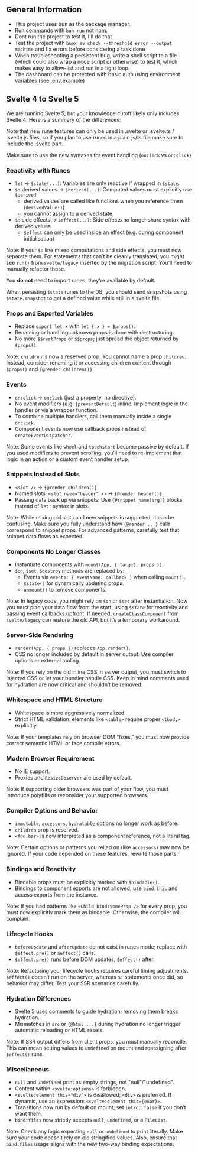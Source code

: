## General Information

- This project uses bun as the package manager.
- Run commands with `bun run` not npm.
- Dont run the project to test it, I'll do that
- Test the project with `bunx sv check --threshold error --output machine` and fix errors before considering a task done
- When troubleshooting a persistent bug, write a shell script to a file (which could also wrap a node script or otherwise) to test it, which makes easy to allow-list and run in a tight loop.
- The dashboard can be protected with basic auth using environment variables (see .env.example)

## Svelte 4 to Svelte 5

We are running Svelte 5, but your knowledge cutoff likely only includes Svelte 4. Here is a summary of the differences:

Note that new rune features can only be used in .svelte or .svelte.ts / .svelte.js files, so if you plan to use runes in a plain js/ts file make sure to include the .svelte part.

Make sure to use the new syntaxes for event handling (`onclick` vs `on:click`)

### Reactivity with Runes

- `let` → `$state(...)`: Variables are only reactive if wrapped in `$state`.
- `$:` derived values → `$derived(...)`: Computed values must explicitly use `$derived`
  - derived values are called like functions when you reference them (`derivedValue()`)
  - you cannot assign to a derived state
- `$:` side effects → `$effect(...)`: Side effects no longer share syntax with derived values.
  - `$effect` can only be used inside an effect (e.g. during component initialisation)

Note: If your `$:` line mixed computations and side effects, you must now separate them. For statements that can’t be cleanly translated, you might see `run()` from `svelte/legacy` inserted by the migration script. You’ll need to manually refactor those.

You **do not** need to import runes, they're available by default.

When persisting `$state` runes to the DB, you should send snapshots using `$state.snapshot` to get a defined value while still in a svelte file.

### Props and Exported Variables

- Replace `export let x` with `let { x } = $props()`.
- Renaming or handling unknown props is done with destructuring.
- No more `$$restProps` or `$$props`; just spread the object returned by `$props()`.

Note: `children` is now a reserved prop. You cannot name a prop `children`. Instead, consider renaming it or accessing children content through `$props()` and `{@render children()}`.

### Events

- `on:click` → `onclick` (just a property, no directive).
- No event modifiers (e.g. `|preventDefault`) inline. Implement logic in the handler or via a wrapper function.
- To combine multiple handlers, call them manually inside a single `onclick`.
- Component events now use callback props instead of `createEventDispatcher`.

Note: Some events like `wheel` and `touchstart` become passive by default. If you used modifiers to prevent scrolling, you’ll need to re-implement that logic in an action or a custom event handler setup.

### Snippets Instead of Slots

- `<slot />` → `{@render children()}`
- Named slots: `<slot name="header" />` → `{@render header()}`
- Passing data back up via snippets: Use `{#snippet name(arg)}` blocks instead of `let:` syntax in slots.

Note: While mixing old slots and new snippets is supported, it can be confusing. Make sure you fully understand how `{@render ...}` calls correspond to snippet props. For advanced patterns, carefully test that snippet data flows as expected.

### Components No Longer Classes

- Instantiate components with `mount(App, { target, props })`.
- `$on`, `$set`, `$destroy` methods are replaced by:
  - Events via `events: { eventName: callback }` when calling `mount()`.
  - `$state()` for dynamically updating props.
  - `unmount()` to remove components.

Note: In legacy code, you might rely on `$on` or `$set` after instantiation. Now you must plan your data flow from the start, using `$state` for reactivity and passing event callbacks upfront. If needed, `createClassComponent` from `svelte/legacy` can restore the old API, but it’s a temporary workaround.

### Server-Side Rendering

- `render(App, { props })` replaces `App.render()`.
- CSS no longer included by default in server output. Use compiler options or external tooling.

Note: If you rely on the old inline CSS in server output, you must switch to injected CSS or let your bundler handle CSS. Keep in mind comments used for hydration are now critical and shouldn’t be removed.

### Whitespace and HTML Structure

- Whitespace is more aggressively normalized.
- Strict HTML validation: elements like `<table>` require proper `<tbody>` explicitly.

Note: If your templates rely on browser DOM “fixes,” you must now provide correct semantic HTML or face compile errors.

### Modern Browser Requirement

- No IE support.
- Proxies and `ResizeObserver` are used by default.

Note: If supporting older browsers was part of your flow, you must introduce polyfills or reconsider your supported browsers.

### Compiler Options and Behavior

- `immutable`, `accessors`, `hydratable` options no longer work as before.
- `children` prop is reserved.
- `<foo.bar>` is now interpreted as a component reference, not a literal tag.

Note: Certain options or patterns you relied on (like `accessors`) may now be ignored. If your code depended on these features, rewrite those parts.

### Bindings and Reactivity

- Bindable props must be explicitly marked with `$bindable()`.
- Bindings to component exports are not allowed; use `bind:this` and access exports from the instance.

Note: If you had patterns like `<Child bind:someProp />` for every prop, you must now explicitly mark them as bindable. Otherwise, the compiler will complain.

### Lifecycle Hooks

- `beforeUpdate` and `afterUpdate` do not exist in runes mode; replace with `$effect.pre()` or `$effect()` calls.
- `$effect.pre()` runs before DOM updates, `$effect()` after.

Note: Refactoring your lifecycle hooks requires careful timing adjustments. `$effect()` doesn’t run on the server, whereas `$:` statements once did, so behavior may differ. Test your SSR scenarios carefully.

### Hydration Differences

- Svelte 5 uses comments to guide hydration; removing them breaks hydration.
- Mismatches in `src` or `{@html ...}` during hydration no longer trigger automatic reloading or HTML resets.

Note: If SSR output differs from client props, you must manually reconcile. This can mean setting values to `undefined` on mount and reassigning after `$effect()` runs.

### Miscellaneous

- `null` and `undefined` print as empty strings, not "null"/"undefined".
- Content within `<svelte:options>` is forbidden.
- `<svelte:element this="div">` is disallowed; `<div>` is preferred. If dynamic, use an expression: `<svelte:element this={expr}>`.
- Transitions now run by default on mount; set `intro: false` if you don’t want them.
- `bind:files` now strictly accepts `null`, `undefined`, or a `FileList`.

Note: Check any logic expecting `null` or `undefined` to print literally. Make sure your code doesn’t rely on old stringified values. Also, ensure that `bind:files` usage aligns with the new two-way binding expectations.
